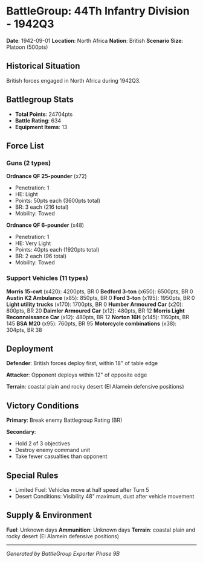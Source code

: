 # BattleGroup: 44Th Infantry Division - 1942Q3

**Date**: 1942-09-01
**Location**: North Africa
**Nation**: British
**Scenario Size**: Platoon (500pts)

## Historical Situation

British forces engaged in North Africa during 1942Q3.

## Battlegroup Stats

- **Total Points**: 24704pts
- **Battle Rating**: 634
- **Equipment Items**: 13

## Force List

### Guns (2 types)

**Ordnance QF 25-pounder** (x72)
- Penetration: 1
- HE: Light
- Points: 50pts each (3600pts total)
- BR: 3 each (216 total)
- Mobility: Towed

**Ordnance QF 6-pounder** (x48)
- Penetration: 1
- HE: Very Light
- Points: 40pts each (1920pts total)
- BR: 2 each (96 total)
- Mobility: Towed

### Support Vehicles (11 types)

**Morris 15-cwt** (x420): 4200pts, BR 0
**Bedford 3-ton** (x650): 6500pts, BR 0
**Austin K2 Ambulance** (x85): 850pts, BR 0
**Ford 3-ton** (x195): 1950pts, BR 0
**Light utility trucks** (x170): 1700pts, BR 0
**Humber Armoured Car** (x20): 800pts, BR 20
**Daimler Armoured Car** (x12): 480pts, BR 12
**Morris Light Reconnaissance Car** (x12): 480pts, BR 12
**Norton 16H** (x145): 1160pts, BR 145
**BSA M20** (x95): 760pts, BR 95
**Motorcycle combinations** (x38): 304pts, BR 38

## Deployment

**Defender**: British forces deploy first, within 18" of table edge

**Attacker**: Opponent deploys within 12" of opposite edge

**Terrain**: coastal plain and rocky desert (El Alamein defensive positions)

## Victory Conditions

**Primary**: Break enemy Battlegroup Rating (BR)

**Secondary**:
- Hold 2 of 3 objectives
- Destroy enemy command unit
- Take fewer casualties than opponent

## Special Rules

- Limited Fuel: Vehicles move at half speed after Turn 5
- Desert Conditions: Visibility 48" maximum, dust after vehicle movement

## Supply & Environment

**Fuel**: Unknown days
**Ammunition**: Unknown days
**Terrain**: coastal plain and rocky desert (El Alamein defensive positions)

---

*Generated by BattleGroup Exporter Phase 9B*
